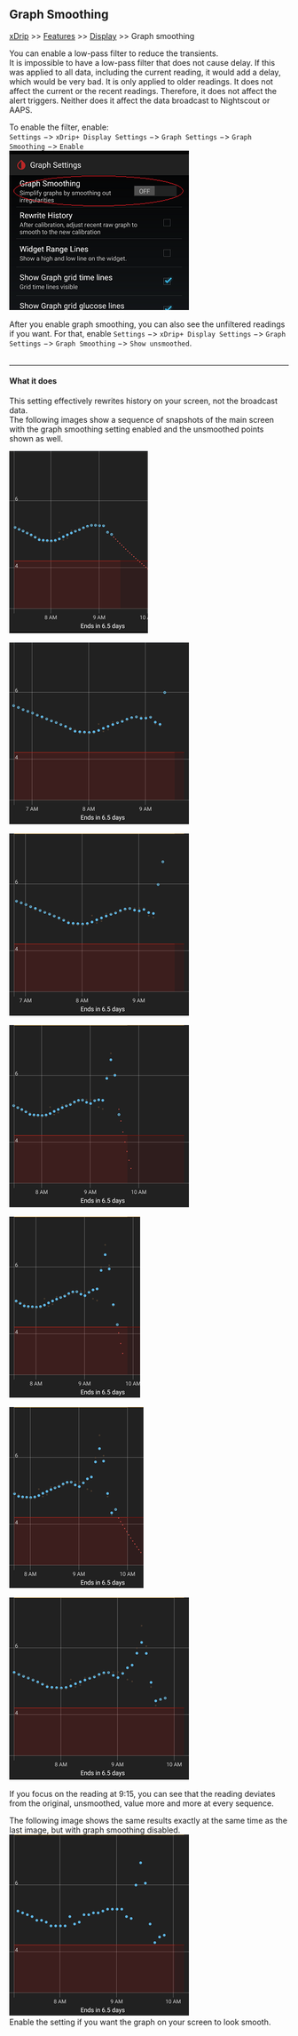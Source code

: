 ## Graph Smoothing  
[xDrip](../../README.md) >> [Features](../Features_page.md) >> [Display](./Display.md) >> Graph smoothing  
  
You can enable a low-pass filter to reduce the transients.  
It is impossible to have a low-pass filter that does not cause delay.  If this was applied to all data, including the current reading, it would add a delay, which would be very bad.  It is only applied to older readings.  It does not affect the current or the recent readings.  Therefore, it does not affect the alert triggers.  Neither does it affect the data broadcast to Nightscout or AAPS.  
  
To enable the filter, enable:  
`Settings` &#8722;> `xDrip+ Display Settings` &#8722;> `Graph Settings` &#8722;> `Graph Smoothing` &#8722;> `Enable`  
![](./images/GraphSmoothingEnable.png)  
  
After you enable graph smoothing, you can also see the unfiltered readings if you want.  For that, enable `Settings` &#8722;> `xDrip+ Display Settings` &#8722;> `Graph Settings` &#8722;> `Graph Smoothing` &#8722;> `Show unsmoothed`.  
<br/>  

---  

#### **What it does**  
This setting effectively rewrites history on your screen, not the broadcast data.  
The following images show a sequence of snapshots of the main screen with the graph smoothing setting enabled and the unsmoothed points shown as well.  

![](./images/GraphSmoothingImages1/1.png)  

![](./images/GraphSmoothingImages1/2.png)  

![](./images/GraphSmoothingImages1/3.png)  

![](./images/GraphSmoothingImages1/4.png)  

![](./images/GraphSmoothingImages1/5.png)  

![](./images/GraphSmoothingImages1/6.png)  

![](./images/GraphSmoothingImages1/7.png)  

If you focus on the reading at 9:15, you can see that the reading deviates from the original, unsmoothed, value more and more at every sequence.  

The following image shows the same results exactly at the same time as the last image, but with graph smoothing disabled.    
![](./images/GraphSmoothingImages1/8.png)    
Enable the setting if you want the graph on your screen to look smooth.  
  
